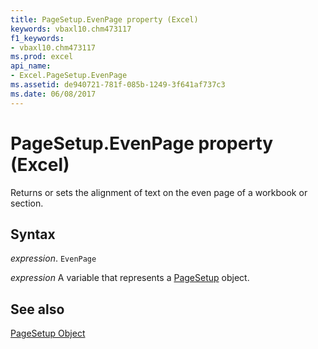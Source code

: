 ```yaml
---
title: PageSetup.EvenPage property (Excel)
keywords: vbaxl10.chm473117
f1_keywords:
- vbaxl10.chm473117
ms.prod: excel
api_name:
- Excel.PageSetup.EvenPage
ms.assetid: de940721-781f-085b-1249-3f641af737c3
ms.date: 06/08/2017
---
```



# PageSetup.EvenPage property (Excel)

Returns or sets the alignment of text on the even page of a workbook or section.


## Syntax

_expression_. `EvenPage`

_expression_ A variable that represents a [PageSetup](Excel.PageSetup.md) object.


## See also


[PageSetup Object](Excel.PageSetup.md)

